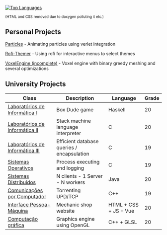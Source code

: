 <!-- stats.... -->

[![Top Languages](https://github-readme-stats.vercel.app/api/top-langs/?username=IVSOP&layout=compact&theme=github_dark&hide_border=true&hide=CSS,HTML)](https://github.com/anuraghazra/github-readme-stats)
<!-- normal || compact || donut || donut-vertical || pie  https://github.com/anuraghazra/github-readme-stats#customization-->

<sup>(HTML and CSS removed due to doxygen polluting it etc.)</sup>

## Personal Projects

[Particles](https://github.com/IVSOP/Particles) - Animating particles using verlet integration

[Rofi-Themer](https://github.com/IVSOP/Rofi-Themer) - Using rofi for interactive menus to select themes

[VoxelEngine (incomplete)](https://github.com/IVSOP/VoxelEngine) - Voxel engine with binary greedy meshing and several optimizations

## University Projects
| Class | Description | Language | Grade |
| ------------- | ------------- | ------------- | ------------- |
| [Laboratórios de Informática I](https://github.com/IVSOP/Projeto-LI1)  | Box Dude game | Haskell | 20 |
| [Laboratórios de Informática II](https://github.com/IVSOP/Projeto-LI2/)  | Stack machine language interpreter | C | 20 |
| [Laboratórios de Informática III](https://github.com/IVSOP/LI3)  | Efficient database queries / encapsulation | C | 19 |
| [Sistemas Operativos](https://github.com/IVSOP/ProjetoSO)  | Process executing and logging | C | 19 |
| [Sistemas Distribuídos](https://github.com/IVSOP/projeto-sd)  | N clients - 1 Server - N workers | Java | 20 |
| [Comunicações por Computador](https://github.com/IVSOP/CC) | Torrenting UPD/TCP | C++ | 19 |
| [Interface Pessoa-Máquina](https://github.com/IVSOP/IPM) | Mechanic shop website | HTML + CSS + JS + Vue | 20 |
| [Computação gráfica](https://github.com/IVSOP/CG) | Graphics engine using OpenGL | C++ + GLSL | 20 |
<!-- mnol????? 20 -->
<!-- RC 18.62 -->
<!-- li3 foi roubado, melhor perf -->

